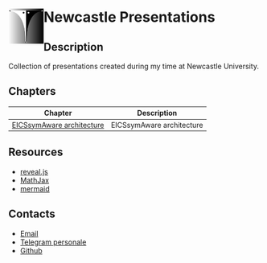 # <img src="vendor/img/favicon.svg" align="left" width="70em" height="70em" alt="Icon"> Newcastle Presentations

<!-- New section -->

## Description

Collection of presentations created during my time at Newcastle University.

<!-- New section -->

## Chapters

<div class="scrollable">

| Chapter                                                | Description               |
| ------------------------------------------------------ | ------------------------- |
| [EICSsymAware architecture][EICSsymAware-architecture] | EICSsymAware architecture |

</div>

<!-- New section -->

## Resources

- [reveal.js](https://revealjs.com/)
- [MathJax](https://www.mathjax.org/)
- [mermaid](https://mermaid-js.github.io/mermaid/#/)

<!-- New section -->

## Contacts

- [Email](mailto:casablancaernesto@gmail.com)
- [Telegram personale](https://t.me/TendTo)
- [Github](https://github.com/TendTo)

[EICSsymAware-architecture]: https://tendto.github.io/Newcastle-Presentations/chapters/EICSsymAware-architecture
